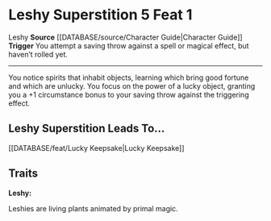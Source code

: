 ﻿---
actions: '[reaction]'
feat: Leshy Superstition
id: '1040'
leads_to: '[[DATABASE/feat/Lucky Keepsake|Lucky Keepsake]]'
level: '1'
name: Leshy Superstition
rarity: Common
source: '[[DATABASE/source/Character Guide|Character Guide]]'
trait:
- '[[DATABASE/trait/Leshy|Leshy]]'
trigger: "You attempt a saving throw against a spell or magical effect, but haven\u2019\
  t rolled yet."
type: Feat

---
# Leshy Superstition <span class="action-icon">5</span> <span class="item-type">Feat 1</span>

<span class="item-trait">Leshy</span>
**Source** [[DATABASE/source/Character Guide|Character Guide]] 
**Trigger** You attempt a saving throw against a spell or magical effect, but haven’t rolled yet.

---
You notice spirits that inhabit objects, learning which bring good fortune and which are unlucky. You focus on the power of a lucky object, granting you a +1 circumstance bonus to your saving throw against the triggering effect.

## Leshy Superstition Leads To...

[[DATABASE/feat/Lucky Keepsake|Lucky Keepsake]]

## Traits

**Leshy:**

Leshies are living plants animated by primal magic.